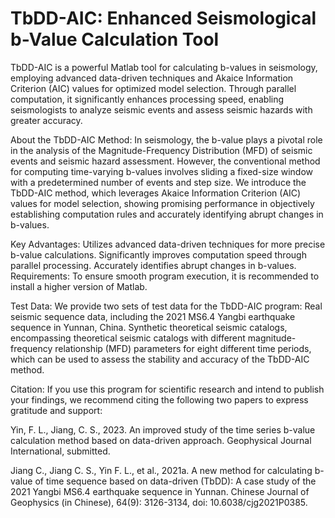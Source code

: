 # TbDD-AIC: Enhanced Seismological b-Value Calculation Tool

TbDD-AIC is a powerful Matlab tool for calculating b-values in seismology, employing advanced data-driven techniques and Akaice Information Criterion (AIC) values for optimized model selection. Through parallel computation, it significantly enhances processing speed, enabling seismologists to analyze seismic events and assess seismic hazards with greater accuracy.

About the TbDD-AIC Method:
In seismology, the b-value plays a pivotal role in the analysis of the Magnitude-Frequency Distribution (MFD) of seismic events and seismic hazard assessment. However, the conventional method for computing time-varying b-values involves sliding a fixed-size window with a predetermined number of events and step size. We introduce the TbDD-AIC method, which leverages Akaice Information Criterion (AIC) values for model selection, showing promising performance in objectively establishing computation rules and accurately identifying abrupt changes in b-values.

Key Advantages:
Utilizes advanced data-driven techniques for more precise b-value calculations.
Significantly improves computation speed through parallel processing.
Accurately identifies abrupt changes in b-values.
Requirements:
To ensure smooth program execution, it is recommended to install a higher version of Matlab.

Test Data:
We provide two sets of test data for the TbDD-AIC program:
Real seismic sequence data, including the 2021 MS6.4 Yangbi earthquake sequence in Yunnan, China.
Synthetic theoretical seismic catalogs, encompassing theoretical seismic catalogs with different magnitude-frequency relationship (MFD) parameters for eight different time periods, which can be used to assess the stability and accuracy of the TbDD-AIC method.

Citation:
If you use this program for scientific research and intend to publish your findings, we recommend citing the following two papers to express gratitude and support:

Yin, F. L., Jiang, C. S., 2023. An improved study of the time series b-value calculation method based on data-driven approach. Geophysical Journal International, submitted.

Jiang C., Jiang C. S., Yin F. L., et al., 2021a. A new method for calculating b-value of time sequence based on data-driven (TbDD): A case study of the 2021 Yangbi MS6.4 earthquake sequence in Yunnan. Chinese Journal of Geophysics (in Chinese), 64(9): 3126-3134, doi: 10.6038/cjg2021P0385.
